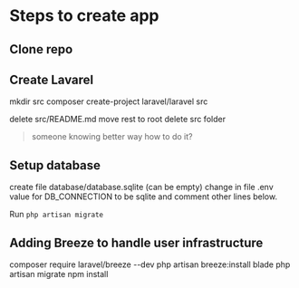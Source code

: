 # Steps to create app

## Clone repo

## Create Lavarel

mkdir src
composer create-project laravel/laravel src

delete src/README.md
move rest to root
delete src folder

> someone knowing better way how to do it?

## Setup database

create file database/database.sqlite (can be empty) change in file .env value for DB_CONNECTION to be sqlite and comment other lines below.

Run `php artisan migrate`

## Adding Breeze to handle user infrastructure

composer require laravel/breeze --dev
php artisan breeze:install blade
php artisan migrate
npm install


